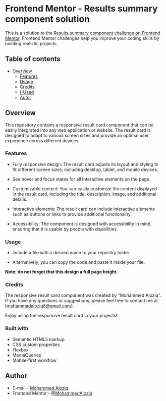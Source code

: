 # Frontend Mentor - Results summary component solution

This is a solution to the [Results summary component challenge on Frontend Mentor](https://www.frontendmentor.io/challenges/results-summary-component-CE_K6s0maV). Frontend Mentor challenges help you improve your coding skills by building realistic projects.

## Table of contents

- [Overview](#overview)
  - [Features](#features)
  - [Usage](#usage)
  - [Credits](#credits)
  - [I-Used](#built-with)
  - [Autor](#Author)

## Overview

This repository contains a responsive result card component that can be easily integrated into any web application or website. The result card is designed to adapt to various screen sizes and provide an optimal user experience across different devices.

### Features

 - Fully responsive design: The result card adjusts its layout and styling to fit different screen sizes, including desktop, tablet, and mobile devices.

 - See hover and focus states for all interactive elements on the page.

 - Customizable content: You can easily customize the content displayed in the result card, including the title, description, image, and additional details.

 - Interactive elements: The result card can include interactive elements such as buttons or links to provide additional functionality.

 - Accessibility: The component is designed with accessibility in mind, ensuring that it is usable by people with disabilities.

### Usage

 - Include a file with a desired name to your repositry folder.

 - Alternatively, you can copy the code and paste it inside your file.

**Note: do not forget that this design a full page height.**

### Credits

The responsive result card component was created by "Mohammed Aloziq". If you have any questions or suggestions, please feel free to contact me at [mohammadaloziq8@gmail.com].

Enjoy using the responsive result card in your projects!

### Built with

- Semantic HTML5 markup
- CSS custom properties
- Flexbox
- MediaQueries
- Mobile-first workflow

## Author

- E-mail - [Mohammed Aloziq](mohammadaloziq8@gmail.com)
- Frontend Mentor - [@MohammedAloziq](https://www.frontendmentor.io/profile/MohammedAloziq)


